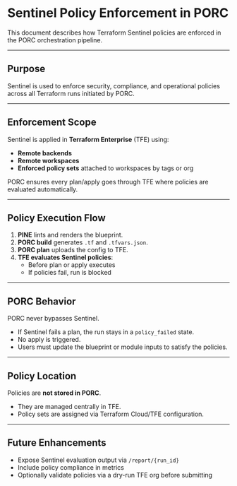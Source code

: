 # Sentinel Policy Enforcement in PORC

This document describes how Terraform Sentinel policies are enforced in the PORC orchestration pipeline.

---

## Purpose

Sentinel is used to enforce security, compliance, and operational policies across all Terraform runs initiated by PORC.

---

## Enforcement Scope

Sentinel is applied in **Terraform Enterprise** (TFE) using:

- **Remote backends**
- **Remote workspaces**
- **Enforced policy sets** attached to workspaces by tags or org

PORC ensures every plan/apply goes through TFE where policies are evaluated automatically.

---

## Policy Execution Flow

1. **PINE** lints and renders the blueprint.
2. **PORC build** generates `.tf` and `.tfvars.json`.
3. **PORC plan** uploads the config to TFE.
4. **TFE evaluates Sentinel policies**:
   - Before plan or apply executes
   - If policies fail, run is blocked

---

## PORC Behavior

PORC never bypasses Sentinel.

- If Sentinel fails a plan, the run stays in a `policy_failed` state.
- No apply is triggered.
- Users must update the blueprint or module inputs to satisfy the policies.

---

## Policy Location

Policies are **not stored in PORC**.

- They are managed centrally in TFE.
- Policy sets are assigned via Terraform Cloud/TFE configuration.

---

## Future Enhancements

- Expose Sentinel evaluation output via `/report/{run_id}`
- Include policy compliance in metrics
- Optionally validate policies via a dry-run TFE org before submitting